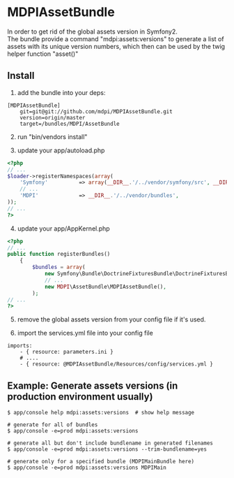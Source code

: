MDPIAssetBundle
===================

In order to get rid of the global assets version in Symfony2.<br>
The bundle provide a command "mdpi:assets:versions" to generate a list of assets with its unique version numbers, which then can be used by the twig helper function "asset()"

Install
-------

1. add the bundle into your deps:
```
[MDPIAssetBundle]
    git=git@git://github.com/mdpi/MDPIAssetBundle.git
    version=origin/master
    target=/bundles/MDPI/AssetBundle
```

2. run "bin/vendors install"

3. update your app/autoload.php
```php
<?php
// ...
$loader->registerNamespaces(array(
    'Symfony'          => array(__DIR__.'/../vendor/symfony/src', __DIR__.'/../vendor/bundles'),
    // ...
    'MDPI'             => __DIR__.'/../vendor/bundles',
));
// ...
?>
```

4. update your app/AppKernel.php
```php
<?php
// ...
public function registerBundles()
    {
        $bundles = array(
            new Symfony\Bundle\DoctrineFixturesBundle\DoctrineFixturesBundle(),
            // ...
            new MDPI\AssetBundle\MDPIAssetBundle(),
        );
// ...
?>
```

5. remove the global assets version from your config file if it's used.

6. import the services.yml file into your config file
```
imports:
    - { resource: parameters.ini }
    # ....
    - { resource: @MDPIAssetBundle/Resources/config/services.yml }
```

Example: Generate assets versions (in production environment usually)
------------------------

```
$ app/console help mdpi:assets:versions  # show help message

# generate for all of bundles
$ app/console -e=prod mdpi:assets:versions

# generate all but don't include bundlename in generated filenames
$ app/console -e=prod mdpi:assets:versions --trim-bundlename=yes

# generate only for a specified bundle (MDPIMainBundle here)
$ app/console -e=prod mdpi:assets:versions MDPIMain 
```
